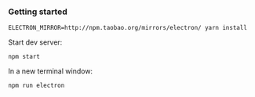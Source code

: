 ### Getting started

`ELECTRON_MIRROR=http://npm.taobao.org/mirrors/electron/ yarn install`

Start dev server:

`npm start`

In a new terminal window:

`npm run electron`
